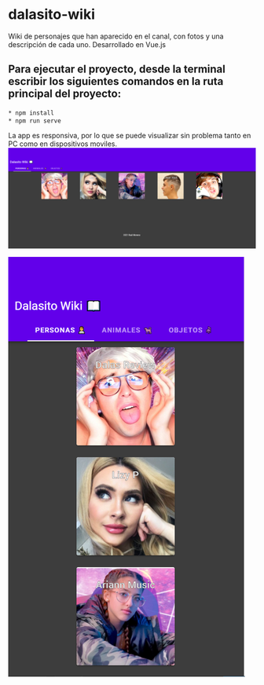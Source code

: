 # dalasito-wiki
Wiki de personajes que han aparecido en el canal, con fotos y una descripción de cada uno. Desarrollado en Vue.js

## Para ejecutar el proyecto, desde la terminal escribir los siguientes comandos en la ruta principal del proyecto:
```
* npm install
* npm run serve
```
La app es responsiva, por lo que se puede visualizar sin problema tanto en PC como en dispositivos moviles.
![](images/desktop.png)

![](images/mobile.png)
